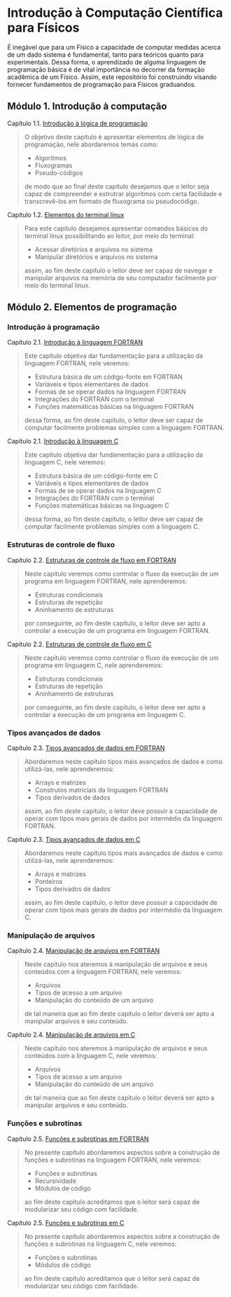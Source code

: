 #   Introdução à Computação Científica para Físicos

É inegável que para um Físico a capacidade de computar medidas acerca de um dado sistema é fundamental, tanto para teóricos quanto para experimentais. Dessa forma, o aprendizado de alguma linguagem de programação básica é de vital importância no decorrer da formação acadêmica de um Físico. Assim, este repositório foi construindo visando fornecer fundamentos de programação para Físicos graduandos.

##  Módulo 1. Introdução à computação

Capítulo 1.1. [Introdução à lógica de programação](./1/1/main.md)

> O objetivo deste capítulo é apresentar elementos de lógica de programação, nele abordaremos temas como:
> 
> - Algorítmos
> - Fluxogramas
> - Pseudo-códigos
> 
> de modo que ao final deste capítulo desejamos que o leitor seja capaz de compreender e estrutrar algoritmos com certa facilidade e transcrevê-los em formato de fluxograma ou pseudocódigo.

Capítulo 1.2. [Elementos do terminal linux](./1/2/main.md)

> Para este capítulo desejamos apresentar comandos básicos do terminal linux possibilitando ao leitor, por meio do terminal:
> 
> - Acessar diretórios e arquivos no sistema
> - Manipular diretórios e arquivos no sistema
> 
> assim, ao fim deste capítulo o leitor deve ser capaz de navegar e manipular arquivos na memória de seu computador facilmente por meio do terminal linux.
## Módulo 2. Elementos de programação

### Introdução à programação

Capítulo 2.1. [Introdução à linguagem FORTRAN](./FORTRAN/1/main.md)

> Este capítulo objetiva dar fundamentação para a utilização da linguagem FORTRAN, nele veremos:
> 
> - Estrutura básica de um código-fonte em FORTRAN
> - Variáveis e tipos elementares de dados
> - Formas de se operar dados na linguagem FORTRAN
> - Integrações do FORTRAN com o terminal
> - Funções matemáticas básicas na linguagem FORTRAN
>
> dessa forma, ao fim deste capítulo, o leitor deve ser capaz de computar facilmente problemas simples com a linguagem FORTRAN.

Capítulo 2.1. [Introdução à linguagem C](./C/1/main.md)

> Este capítulo objetiva dar fundamentação para a utilização da linguagem C, nele veremos:
> 
> - Estrutura básica de um código-fonte em C
> - Variáveis e tipos elementares de dados
> - Formas de se operar dados na linguagem C
> - Integrações do FORTRAN com o terminal
> - Funções matemáticas básicas na linguagem C
>
> dessa forma, ao fim deste capítulo, o leitor deve ser capaz de computar facilmente problemas simples com a linguagem C.

### Estruturas de controle de fluxo

Capítulo 2.2. [Estruturas de controle de fluxo em FORTRAN](./FORTRAN/2/main.md)

> Neste capítulo veremos como controlar o fluxo da execução de um programa em linguagem FORTRAN, nele aprenderemos:
>
> - Estruturas condicionais
> - Estruturas de repetição
> - Aninhamento de estruturas
>
> por conseguinte, ao fim deste capítulo, o leitor deve ser apto a controlar a execução de um programa em linguagem FORTRAN.

Capítulo 2.2. [Estruturas de controle de fluxo em C](./C/2/main.md)

> Neste capítulo veremos como controlar o fluxo da execução de um programa em linguagem C, nele aprenderemos:
>
> - Estruturas condicionais
> - Estruturas de repetição
> - Aninhamento de estruturas
>
> por conseguinte, ao fim deste capítulo, o leitor deve ser apto a controlar a execução de um programa em linguagem C.

### Tipos avançados de dados

Capítulo 2.3. [Tipos avançados de dados em FORTRAN](./FORTRAN/3/main.md)

> Abordaremos neste capítulo tipos mais avançados de dados e como utilizá-las, nele aprenderemos:
>
> - Arrays e matrizes
> - Construtos matriciais da linguagem FORTRAN
> - Tipos derivados de dados
>
> assim, ao fim deste capítulo, o leitor deve possuir a capacidade de operar com tipos mais gerais de dados por intermédio da linguagem FORTRAN.

Capítulo 2.3. [Tipos avançados de dados em C](./C/3/main.md)

> Abordaremos neste capítulo tipos mais avançados de dados e como utilizá-las, nele aprenderemos:
>
> - Arrays e matrizes
> - Ponteiros
> - Tipos derivados de dados
>
> assim, ao fim deste capítulo, o leitor deve possuir a capacidade de operar com tipos mais gerais de dados por intermédio da linguagem C.

### Manipulação de arquivos

Capítulo 2.4. [Manipulação de arquivos em FORTRAN](./FORTRAN/4/main.md)

> Neste capítulo nos ateremos à manipulação de arquivos e seus conteúdos com a linguagem FORTRAN, nele veremos:
>
> - Arquivos
> - Tipos de acesso a um arquivo
> - Manipulação do conteúdo de um arquivo
>
> de tal maneira que ao fim deste capítulo o leitor deverá ser apto a manipular arquivos e seu conteúdo.

Capítulo 2.4. [Manipulação de arquivos em C](./C/4/main.md)

> Neste capítulo nos ateremos à manipulação de arquivos e seus conteúdos com a linguagem C, nele veremos:
>
> - Arquivos
> - Tipos de acesso a um arquivo
> - Manipulação do conteúdo de um arquivo
>
> de tal maneira que ao fim deste capítulo o leitor deverá ser apto a manipular arquivos e seu conteúdo.

### Funções e subrotinas

Capítulo 2.5. [Funções e subrotinas em FORTRAN](./FORTRAN/5/main.md)

> No presente capítulo abordaremos aspectos sobre a construção de funções e subrotinas na linguagem FORTRAN, nele veremos:
>
> - Funções e subrotinas
> - Recursividade
> - Módulos de código
>
> ao fim deste capítulo acreditamos que o leitor será capaz de modularizar seu código com facilidade.

Capítulo 2.5. [Funções e subrotinas em C](./C/5/main.md)

> No presente capítulo abordaremos aspectos sobre a construção de funções e subrotinas na linguagem C, nele veremos:
>
> - Funções e subrotinas
> - Módulos de código
>
> ao fim deste capítulo acreditamos que o leitor será capaz de modularizar seu código com facilidade.
